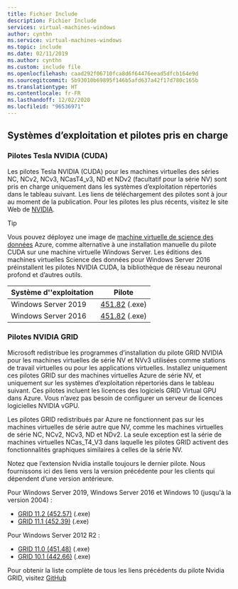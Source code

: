 ```yaml
---
title: Fichier Include
description: Fichier Include
services: virtual-machines-windows
author: cynthn
ms.service: virtual-machines-windows
ms.topic: include
ms.date: 02/11/2019
ms.author: cynthn
ms.custom: include file
ms.openlocfilehash: caad292f06710fca8d6f64476eead5dfcb164e9d
ms.sourcegitcommit: 5b93010b69895f146b5afd637a42f17d780c165b
ms.translationtype: HT
ms.contentlocale: fr-FR
ms.lasthandoff: 12/02/2020
ms.locfileid: "96536971"
---
```

## <a name="supported-operating-systems-and-drivers"></a>Systèmes d’exploitation et pilotes pris en charge

### <a name="nvidia-tesla-cuda-drivers"></a>Pilotes Tesla NVIDIA (CUDA)

Les pilotes Tesla NVIDIA (CUDA) pour les machines virtuelles des séries NC, NCv2, NCv3, NCasT4_v3, ND et NDv2 (facultatif pour la série NV) sont pris en charge uniquement dans les systèmes d’exploitation répertoriés dans le tableau suivant. Les liens de téléchargement des pilotes sont à jour au moment de la publication. Pour les pilotes les plus récents, visitez le site Web de [NVIDIA](https://www.nvidia.com/).

> [!TIP]
> Vous pouvez déployez une image de [machine virtuelle de science des données](../articles/machine-learning/data-science-virtual-machine/overview.md) Azure, comme alternative à une installation manuelle du pilote CUDA sur une machine virtuelle Windows Server. Les éditions des machines virtuelles Science des données pour Windows Server 2016 préinstallent les pilotes NVIDIA CUDA, la bibliothèque de réseau neuronal profond et d’autres outils.


| Système d''exploitation | Pilote |
| -------- |------------- |
| Windows Server 2019 | [451.82](http://us.download.nvidia.com/tesla/451.82/451.82-tesla-desktop-winserver-2019-2016-international.exe) (.exe) |
| Windows Server 2016 | [451.82](http://us.download.nvidia.com/tesla/451.82/451.82-tesla-desktop-winserver-2019-2016-international.exe) (.exe) |

### <a name="nvidia-grid-drivers"></a>Pilotes NVIDIA GRID

Microsoft redistribue les programmes d’installation du pilote GRID NVIDIA pour les machines virtuelles de série NV et NVv3 utilisées comme stations de travail virtuelles ou pour les applications virtuelles. Installez uniquement ces pilotes GRID sur des machines virtuelles Azure de série NV, et uniquement sur les systèmes d’exploitation répertoriés dans le tableau suivant. Ces pilotes incluent les licences des logiciels GRID Virtual GPU dans Azure. Vous n’avez pas besoin de configurer un serveur de licences logicielles NVIDIA vGPU.

Les pilotes GRID redistribués par Azure ne fonctionnent pas sur les machines virtuelles de série autre que NV, comme les machines virtuelles de série NC, NCv2, NCv3, ND et NDv2. La seule exception est la série de machines virtuelles NCas_T4_V3 dans laquelle les pilotes GRID activent des fonctionnalités graphiques similaires à celles de la série NV.

Notez que l’extension Nvidia installe toujours le dernier pilote. Nous fournissons ici des liens vers la version précédente pour les clients qui dépendent d’une version antérieure.

Pour Windows Server 2019, Windows Server 2016 et Windows 10 (jusqu'à la version 2004) :
- [GRID 11.2 (452.57)](https://go.microsoft.com/fwlink/?linkid=874181) (.exe)
- [GRID 11.1 (452.39)](https://download.microsoft.com/download/9/9/1/99186e1b-d27d-47d5-9957-175c88f4efbe/452.39_grid_win10_64bit_whql.exe) (.exe) 

Pour Windows Server 2012 R2 : 
- [GRID 11.0 (451.48)](https://download.microsoft.com/download/f/7/2/f729e28b-57b8-4141-b577-38d2390973ef/451.48_grid_server2012R2_64bit_international.exe) (.exe) 
- [GRID 10.1 (442.66)](https://download.microsoft.com/download/4/3/3/4330fd5c-c685-4ca1-abca-3b2fb3c11d2e/442.06_grid_win8_win7_64bit_international_whql.exe) (.exe)  

Pour obtenir la liste complète de tous les liens précédents du pilote Nvidia GRID, visitez [GitHub](https://github.com/Azure/azhpc-extensions/blob/master/NvidiaGPU/resources.json)
